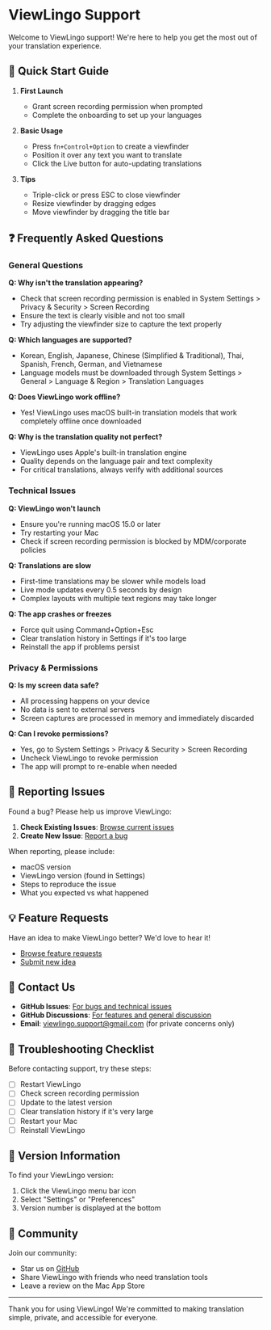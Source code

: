 # ViewLingo Support

Welcome to ViewLingo support! We're here to help you get the most out of your translation experience.

## 🚀 Quick Start Guide

1. **First Launch**
   - Grant screen recording permission when prompted
   - Complete the onboarding to set up your languages

2. **Basic Usage**
   - Press `fn+Control+Option` to create a viewfinder
   - Position it over any text you want to translate
   - Click the Live button for auto-updating translations

3. **Tips**
   - Triple-click or press ESC to close viewfinder
   - Resize viewfinder by dragging edges
   - Move viewfinder by dragging the title bar

## ❓ Frequently Asked Questions

### General Questions

**Q: Why isn't the translation appearing?**
- Check that screen recording permission is enabled in System Settings > Privacy & Security > Screen Recording
- Ensure the text is clearly visible and not too small
- Try adjusting the viewfinder size to capture the text properly

**Q: Which languages are supported?**
- Korean, English, Japanese, Chinese (Simplified & Traditional), Thai, Spanish, French, German, and Vietnamese
- Language models must be downloaded through System Settings > General > Language & Region > Translation Languages

**Q: Does ViewLingo work offline?**
- Yes! ViewLingo uses macOS built-in translation models that work completely offline once downloaded

**Q: Why is the translation quality not perfect?**
- ViewLingo uses Apple's built-in translation engine
- Quality depends on the language pair and text complexity
- For critical translations, always verify with additional sources

### Technical Issues

**Q: ViewLingo won't launch**
- Ensure you're running macOS 15.0 or later
- Try restarting your Mac
- Check if screen recording permission is blocked by MDM/corporate policies

**Q: Translations are slow**
- First-time translations may be slower while models load
- Live mode updates every 0.5 seconds by design
- Complex layouts with multiple text regions may take longer

**Q: The app crashes or freezes**
- Force quit using Command+Option+Esc
- Clear translation history in Settings if it's too large
- Reinstall the app if problems persist

### Privacy & Permissions

**Q: Is my screen data safe?**
- All processing happens on your device
- No data is sent to external servers
- Screen captures are processed in memory and immediately discarded

**Q: Can I revoke permissions?**
- Yes, go to System Settings > Privacy & Security > Screen Recording
- Uncheck ViewLingo to revoke permission
- The app will prompt to re-enable when needed

## 🐛 Reporting Issues

Found a bug? Please help us improve ViewLingo:

1. **Check Existing Issues**: [Browse current issues](https://github.com/puritysb/ViewLingo/issues)
2. **Create New Issue**: [Report a bug](https://github.com/puritysb/ViewLingo/issues/new)

When reporting, please include:
- macOS version
- ViewLingo version (found in Settings)
- Steps to reproduce the issue
- What you expected vs what happened

## 💡 Feature Requests

Have an idea to make ViewLingo better? We'd love to hear it!

- [Browse feature requests](https://github.com/puritysb/ViewLingo/discussions/categories/ideas)
- [Submit new idea](https://github.com/puritysb/ViewLingo/discussions/new?category=ideas)

## 📧 Contact Us

- **GitHub Issues**: [For bugs and technical issues](https://github.com/puritysb/ViewLingo/issues)
- **GitHub Discussions**: [For features and general discussion](https://github.com/puritysb/ViewLingo/discussions)
- **Email**: viewlingo.support@gmail.com (for private concerns only)

## 🔧 Troubleshooting Checklist

Before contacting support, try these steps:

- [ ] Restart ViewLingo
- [ ] Check screen recording permission
- [ ] Update to the latest version
- [ ] Clear translation history if it's very large
- [ ] Restart your Mac
- [ ] Reinstall ViewLingo

## 📱 Version Information

To find your ViewLingo version:
1. Click the ViewLingo menu bar icon
2. Select "Settings" or "Preferences"
3. Version number is displayed at the bottom

## 🌟 Community

Join our community:
- Star us on [GitHub](https://github.com/puritysb/ViewLingo)
- Share ViewLingo with friends who need translation tools
- Leave a review on the Mac App Store

---

Thank you for using ViewLingo! We're committed to making translation simple, private, and accessible for everyone.